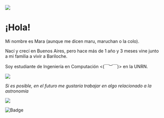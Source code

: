 ![](http://1.bp.blogspot.com/_5zA2NhifJMQ/TTuhHhMz4_I/AAAAAAAASg8/WsVuSskfpr0/s1600/6+%25282%2529.gif)
# ¡Hola! 
Mi nombre es Mara (aunque me dicen maru, maruchan o la colo).

Nací y crecí en Buenos Aires, pero hace más de 1 año y 3 meses vine junto a mi familia a vivir a Bariloche.

Soy estudiante de Ingeniería en Computación <(￣︶￣)> en la UNRN.

![](https://img1.picmix.com/output/stamp/thumb/2/6/9/3/1793962_eca17.gif)

*Si es posible, en el futuro me gustaría trabajar en algo relacionado a la astronomía* 

![](https://tecnoartes.net/wordpress/wp-content/uploads/2013/02/hellokitty-space.gif)

![Badge](https://bit.ly/icom-badge)
